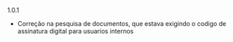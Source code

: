 1.0.1

* Correção na pesquisa de documentos, que estava exigindo o codigo de assinatura digital para usuarios internos
